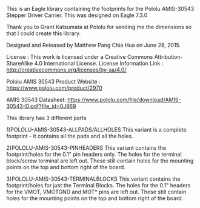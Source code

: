 This is an Eagle library containing the footprints for the Pololu AMIS-30543 Stepper Driver Carrier. 
This was designed on Eagle 7.3.0

Thank you to Grant Katsumata at Pololu for sending me the dimensions so that I could create this library.

Designed and Released by Matthew Pang Chia Hua on June 28, 2015.

License :
This work is licensed under a Creative Commons Attribution-ShareAlike 4.0 International License.
License Information Link : 
http://creativecommons.org/licenses/by-sa/4.0/

Pololu AMIS 30543 Product Website : 
https://www.pololu.com/product/2970

AMIS 30543 Datasheet:
https://www.pololu.com/file/download/AMIS-30543-D.pdf?file_id=0J869


This library has 3 different parts

1)POLOLU-AMIS-30543-ALLPADS/ALLHOLES
    This variant is a complete footprint - it contains all the pads and all the holes.
 
2)POLOLU-AMIS-30543-PINHEADERS
    This variant contains the footprint/holes for the 0.1" pin headers only. The holes for the terminal block/screw terminal are left out. These still contain holes for the mounting points on the top and bottom right of the board. 
    
3)POLOLU-AMIS-30543-TERMINALBLOCKS
    This variant contains the footprint/holes for just the Terminal Blocks. The holes for the 0.1" headers for the VMOT, VMOTGND and MOT* pins are left out. These still contain holes for the mounting points on the top and bottom right of the board. 

